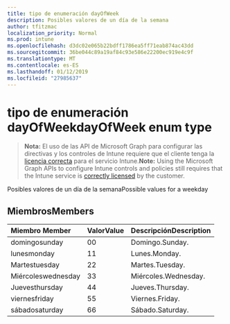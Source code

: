 ```yaml
---
title: tipo de enumeración dayOfWeek
description: Posibles valores de un día de la semana
author: tfitzmac
localization_priority: Normal
ms.prod: intune
ms.openlocfilehash: d3dc02e065b22bdff1786ea5ff71eab874ac43dd
ms.sourcegitcommit: 36be044c89a19af84c93e586e22200ec919e4c9f
ms.translationtype: MT
ms.contentlocale: es-ES
ms.lasthandoff: 01/12/2019
ms.locfileid: "27985637"
---
```

# <a name="dayofweek-enum-type"></a><span data-ttu-id="53c6e-103">tipo de enumeración dayOfWeek</span><span class="sxs-lookup"><span data-stu-id="53c6e-103">dayOfWeek enum type</span></span>

> <span data-ttu-id="53c6e-104">**Nota:** El uso de las API de Microsoft Graph para configurar las directivas y los controles de Intune requiere que el cliente tenga la [licencia correcta](https://go.microsoft.com/fwlink/?linkid=839381) para el servicio Intune.</span><span class="sxs-lookup"><span data-stu-id="53c6e-104">**Note:** Using the Microsoft Graph APIs to configure Intune controls and policies still requires that the Intune service is [correctly licensed](https://go.microsoft.com/fwlink/?linkid=839381) by the customer.</span></span>

<span data-ttu-id="53c6e-105">Posibles valores de un día de la semana</span><span class="sxs-lookup"><span data-stu-id="53c6e-105">Possible values for a weekday</span></span>
## <a name="members"></a><span data-ttu-id="53c6e-106">Miembros</span><span class="sxs-lookup"><span data-stu-id="53c6e-106">Members</span></span>
|<span data-ttu-id="53c6e-107">Miembro	</span><span class="sxs-lookup"><span data-stu-id="53c6e-107">Member</span></span>|<span data-ttu-id="53c6e-108">Valor</span><span class="sxs-lookup"><span data-stu-id="53c6e-108">Value</span></span>|<span data-ttu-id="53c6e-109">Descripción</span><span class="sxs-lookup"><span data-stu-id="53c6e-109">Description</span></span>|
|:---|:---|:---|
|<span data-ttu-id="53c6e-110">domingo</span><span class="sxs-lookup"><span data-stu-id="53c6e-110">sunday</span></span>|<span data-ttu-id="53c6e-111">0</span><span class="sxs-lookup"><span data-stu-id="53c6e-111">0</span></span>|<span data-ttu-id="53c6e-112">Domingo.</span><span class="sxs-lookup"><span data-stu-id="53c6e-112">Sunday.</span></span>|
|<span data-ttu-id="53c6e-113">lunes</span><span class="sxs-lookup"><span data-stu-id="53c6e-113">monday</span></span>|<span data-ttu-id="53c6e-114">1</span><span class="sxs-lookup"><span data-stu-id="53c6e-114">1</span></span>|<span data-ttu-id="53c6e-115">Lunes.</span><span class="sxs-lookup"><span data-stu-id="53c6e-115">Monday.</span></span>|
|<span data-ttu-id="53c6e-116">Martes</span><span class="sxs-lookup"><span data-stu-id="53c6e-116">tuesday</span></span>|<span data-ttu-id="53c6e-117">2</span><span class="sxs-lookup"><span data-stu-id="53c6e-117">2</span></span>|<span data-ttu-id="53c6e-118">Martes.</span><span class="sxs-lookup"><span data-stu-id="53c6e-118">Tuesday.</span></span>|
|<span data-ttu-id="53c6e-119">Miércoles</span><span class="sxs-lookup"><span data-stu-id="53c6e-119">wednesday</span></span>|<span data-ttu-id="53c6e-120">3</span><span class="sxs-lookup"><span data-stu-id="53c6e-120">3</span></span>|<span data-ttu-id="53c6e-121">Miércoles.</span><span class="sxs-lookup"><span data-stu-id="53c6e-121">Wednesday.</span></span>|
|<span data-ttu-id="53c6e-122">Jueves</span><span class="sxs-lookup"><span data-stu-id="53c6e-122">thursday</span></span>|<span data-ttu-id="53c6e-123">4</span><span class="sxs-lookup"><span data-stu-id="53c6e-123">4</span></span>|<span data-ttu-id="53c6e-124">Jueves.</span><span class="sxs-lookup"><span data-stu-id="53c6e-124">Thursday.</span></span>|
|<span data-ttu-id="53c6e-125">viernes</span><span class="sxs-lookup"><span data-stu-id="53c6e-125">friday</span></span>|<span data-ttu-id="53c6e-126">5</span><span class="sxs-lookup"><span data-stu-id="53c6e-126">5</span></span>|<span data-ttu-id="53c6e-127">Viernes.</span><span class="sxs-lookup"><span data-stu-id="53c6e-127">Friday.</span></span>|
|<span data-ttu-id="53c6e-128">sábado</span><span class="sxs-lookup"><span data-stu-id="53c6e-128">saturday</span></span>|<span data-ttu-id="53c6e-129">6</span><span class="sxs-lookup"><span data-stu-id="53c6e-129">6</span></span>|<span data-ttu-id="53c6e-130">Sábado.</span><span class="sxs-lookup"><span data-stu-id="53c6e-130">Saturday.</span></span>|



